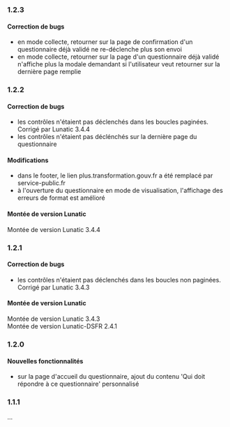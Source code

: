 ### 1.2.3

#### Correction de bugs

- en mode collecte, retourner sur la page de confirmation d'un questionnaire déjà validé ne re-déclenche plus son envoi
- en mode collecte, retourner sur la page d'un questionnaire déjà validé n'affiche plus la modale demandant si l'utilisateur veut retourner sur la dernière page remplie

### 1.2.2

#### Correction de bugs

- les contrôles n'étaient pas déclenchés dans les boucles paginées. Corrigé par Lunatic 3.4.4
- les contrôles n'étaient pas déclénchés sur la dernière page du questionnaire

#### Modifications

- dans le footer, le lien plus.transformation.gouv.fr a été remplacé par service-public.fr
- à l'ouverture du questionnaire en mode de visualisation, l'affichage des erreurs de format est amélioré

#### Montée de version Lunatic

Montée de version Lunatic 3.4.4

### 1.2.1

#### Correction de bugs

- les contrôles n'étaient pas déclenchés dans les boucles non paginées. Corrigé par Lunatic 3.4.3

#### Montée de version Lunatic

Montée de version Lunatic 3.4.3  
Montée de version Lunatic-DSFR 2.4.1

### 1.2.0

#### Nouvelles fonctionnalités

- sur la page d'accueil du questionnaire, ajout du contenu 'Qui doit répondre à ce questionnaire' personnalisé

### 1.1.1

...
